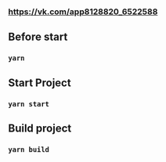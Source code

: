 ### https://vk.com/app8128820_6522588

## Before start
### `yarn`

## Start Project
### `yarn start`

## Build project
### `yarn build`
